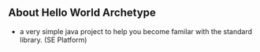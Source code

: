 ## About Hello World Archetype
- a very simple java project to help you become familar with the standard library. (SE Platform)

